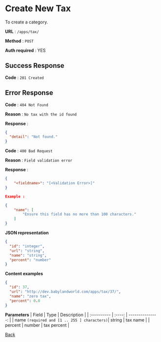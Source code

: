 # Create New Tax

To create a category.

**URL** : `/apps/tax/`

**Method** : `POST`

**Auth required** : YES

## Success Response

**Code** : `201 Created`

## Error Response

**Code** : `404 Not Found`

**Reason** : `No tax with the id found`

**Response** :

```json
{
  "detail": "Not found."
}
```

**Code** : `400 Bad Request`

**Reason** : `Field validation error`

**Response** :

```json
{
    "<fieldname>": "[<Validation Error>]"
}

Example :

{
    "name": [
        "Ensure this field has no more than 100 characters."
    ]
}
```

**JSON representation**

```json
{
  "id": "integer",
  "url": "string",
  "name": "string",
  "percent": "number"
}
```

**Content examples**

```json
{
  "id": 37,
  "url": "http://dev.babylandworld.com/apps/tax/37/",
  "name": "zero tax",
  "percent": 0.0
}
```

**Parameters**
| Field | Type | Description |
| :---------- | :----: | ---------------: |
| name `(required and [1 .. 255 ] characters)`| string | tax name |
| percent | number | tax percent |

[Back](../README.md)
